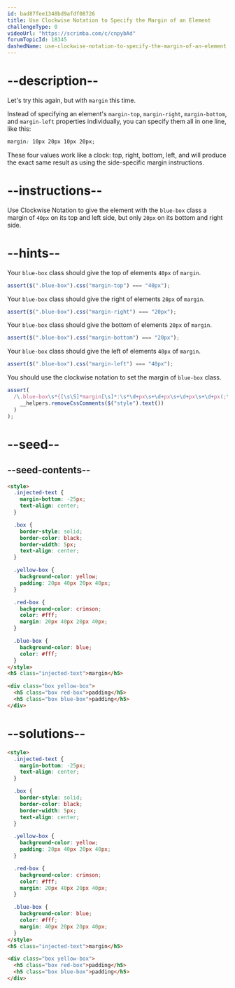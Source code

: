 ```yaml
---
id: bad87fee1348bd9afdf08726
title: Use Clockwise Notation to Specify the Margin of an Element
challengeType: 0
videoUrl: "https://scrimba.com/c/cnpybAd"
forumTopicId: 18345
dashedName: use-clockwise-notation-to-specify-the-margin-of-an-element
---
```


# --description--

Let's try this again, but with `margin` this time.

Instead of specifying an element's `margin-top`, `margin-right`, `margin-bottom`, and `margin-left` properties individually, you can specify them all in one line, like this:

```css
margin: 10px 20px 10px 20px;
```

These four values work like a clock: top, right, bottom, left, and will produce the exact same result as using the side-specific margin instructions.

# --instructions--

Use Clockwise Notation to give the element with the `blue-box` class a margin of `40px` on its top and left side, but only `20px` on its bottom and right side.

# --hints--

Your `blue-box` class should give the top of elements `40px` of `margin`.

```js
assert($(".blue-box").css("margin-top") === "40px");
```

Your `blue-box` class should give the right of elements `20px` of `margin`.

```js
assert($(".blue-box").css("margin-right") === "20px");
```

Your `blue-box` class should give the bottom of elements `20px` of `margin`.

```js
assert($(".blue-box").css("margin-bottom") === "20px");
```

Your `blue-box` class should give the left of elements `40px` of `margin`.

```js
assert($(".blue-box").css("margin-left") === "40px");
```

You should use the clockwise notation to set the margin of `blue-box` class.

```js
assert(
  /\.blue-box\s*{[\s\S]*margin[\s]*:\s*\d+px\s+\d+px\s+\d+px\s+\d+px(;\s*[^}]+\s*}|;?\s*})/.test(
    __helpers.removeCssComments($("style").text())
  )
);
```

# --seed--

## --seed-contents--

```html
<style>
  .injected-text {
    margin-bottom: -25px;
    text-align: center;
  }

  .box {
    border-style: solid;
    border-color: black;
    border-width: 5px;
    text-align: center;
  }

  .yellow-box {
    background-color: yellow;
    padding: 20px 40px 20px 40px;
  }

  .red-box {
    background-color: crimson;
    color: #fff;
    margin: 20px 40px 20px 40px;
  }

  .blue-box {
    background-color: blue;
    color: #fff;
  }
</style>
<h5 class="injected-text">margin</h5>

<div class="box yellow-box">
  <h5 class="box red-box">padding</h5>
  <h5 class="box blue-box">padding</h5>
</div>
```

# --solutions--

```html
<style>
  .injected-text {
    margin-bottom: -25px;
    text-align: center;
  }

  .box {
    border-style: solid;
    border-color: black;
    border-width: 5px;
    text-align: center;
  }

  .yellow-box {
    background-color: yellow;
    padding: 20px 40px 20px 40px;
  }

  .red-box {
    background-color: crimson;
    color: #fff;
    margin: 20px 40px 20px 40px;
  }

  .blue-box {
    background-color: blue;
    color: #fff;
    margin: 40px 20px 20px 40px;
  }
</style>
<h5 class="injected-text">margin</h5>

<div class="box yellow-box">
  <h5 class="box red-box">padding</h5>
  <h5 class="box blue-box">padding</h5>
</div>
```
